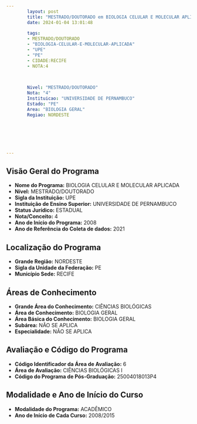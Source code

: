 ```yaml
---
        layout: post
        title: "MESTRADO/DOUTORADO em BIOLOGIA CELULAR E MOLECULAR APLICADA na UPE  "
        date: 2024-01-04 13:01:48
     
        tags:
        - MESTRADO/DOUTORADO
        - "BIOLOGIA-CELULAR-E-MOLECULAR-APLICADA"
        - "UPE"
        - "PE"
        - CIDADE:RECIFE
        - NOTA:4
        
       

        Nivel: "MESTRADO/DOUTORADO"
        Nota: "4"
        Instituicao: "UNIVERSIDADE DE PERNAMBUCO"
        Estado: "PE"
        Area: "BIOLOGIA GERAL"
        Regiao: NORDESTE
        
        
        
        
        
        
---
```

## Visão Geral do Programa
- **Nome do Programa:** BIOLOGIA CELULAR E MOLECULAR APLICADA
- **Nível:** MESTRADO/DOUTORADO
- **Sigla da Instituição:** UPE
- **Instituição de Ensino Superior:** UNIVERSIDADE DE PERNAMBUCO
- **Status Jurídico:** ESTADUAL
- **Nota/Conceito:** 4
- **Ano de Início do Programa:** 2008
- **Ano de Referência do Coleta de dados:** 2021

## Localização do Programa
- **Grande Região:** NORDESTE
- **Sigla da Unidade da Federação:** PE
- **Município Sede:** RECIFE

## Áreas de Conhecimento
- **Grande Área do Conhecimento:** CIÊNCIAS BIOLÓGICAS
- **Área de Conhecimento:** BIOLOGIA GERAL
- **Área Básica do Conhecimento:** BIOLOGIA GERAL
- **Subárea:** NÃO SE APLICA
- **Especialidade:** NÃO SE APLICA

## Avaliação e Código do Programa
- **Código Identificador da Área de Avaliação:** 6
- **Área de Avaliação:** CIÊNCIAS BIOLÓGICAS I
- **Código do Programa de Pós-Graduação:** 25004018013P4


## Modalidade e Ano de Início do Curso
- **Modalidade do Programa:** ACADÊMICO
- **Ano de Início de Cada Curso:** 2008/2015
